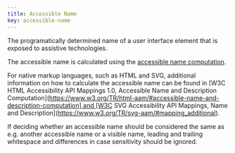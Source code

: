 ```yaml
---
title: Accessible Name
key: accessible-name
---
```


The programatically determined name of a user interface element that is exposed to assistive technologies.

The accessible name is calculated using the [accessible name computation](https://www.w3.org/TR/accname).

For native markup languages, such as HTML and SVG, additional information on how to calculate the accessible name can be found in [W3C
HTML Accessibility API Mappings 1.0, Accessible Name and Description Computation](https://www.w3.org/TR/html-aam/#accessible-name-and-description-computation] and [W3C
SVG Accessibility API Mappings, Name and Description](https://www.w3.org/TR/svg-aam/#mapping_additional).

If deciding whether an accessible name should be considered the same as e.g. another accessible name or a visible name, leading and trailing whitespace and differences in case sensitivity should be ignored.
